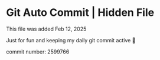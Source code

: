 # Git Auto Commit | Hidden File

This file was added Feb 12, 2025

Just for fun and keeping my daily git commit active 🤪

commit number: 2599766
